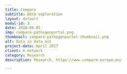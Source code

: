 ```yaml
---
title: Compare
subtitle: Data exploration
layout: default
modal-id: 3
date: 2018-06-01
img: compare-pathogenportal.png
thumbnail: compare-pathogenportal-thumbnail.png
alt: Data in data out
project-date: April 2017
client: A network
category: Research
description: Research, https://www.compare-europe.eu/ 

---
```

